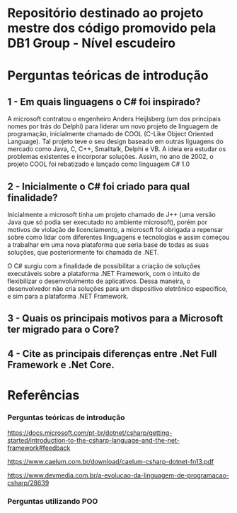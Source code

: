# Repositório destinado ao projeto mestre dos código promovido pela DB1 Group - Nível escudeiro

# Perguntas teóricas de introdução

## 1 - Em quais linguagens o C# foi inspirado?
   A microsoft contratou o engenheiro Anders Heijlsberg (um dos principais nomes por trás do Delphi) para liderar um novo 
   projeto de linguagem de programação, inicialmente chamado de COOL (C-Like Object Oriented Language). Tal projeto teve o 
   seu design baseado em outras liguagens do mercado como Java, C, C++, Smalltalk, Delphi e VB. A ideia era estudar os problemas
   existentes e incorporar soluções. 
   Assim, no ano de 2002, o projeto COOL foi rebatizado e lançado como linguagem C# 1.0
   
## 2 - Inicialmente o C# foi criado para qual finalidade?
   Inicialmente a microsoft tinha um projeto chamado de J++ (uma versão Java que só podia ser executado no ambiente microsoft), porém 
   por motivos de violação de licenciamento, a microsoft foi obrigada a repensar sobre como lidar com diferentes linguagens e tecnologias
   e assim começou a trabalhar em uma nova plataforma que seria base de todas as suas soluções, que posteriormente foi chamada de .NET.
   
   O C# surgiu com a finalidade de possibilitar a criação de soluções executáveis sobre a plataforma .NET Framework, com o intuito de
   flexibilizar o desenvolvimento de aplicativos. Dessa maneira, o desenvolvedor não cria soluções para um dispositivo 
   eletrônico específico, e sim para a plataforma .NET Framework.
   
## 3 - Quais os principais motivos para a Microsoft ter migrado para o Core?
## 4 - Cite as principais diferenças entre .Net Full Framework e .Net Core.

# Referências

### Perguntas teóricas de introdução
https://docs.microsoft.com/pt-br/dotnet/csharp/getting-started/introduction-to-the-csharp-language-and-the-net-framework#feedback

https://www.caelum.com.br/download/caelum-csharp-dotnet-fn13.pdf

https://www.devmedia.com.br/a-evolucao-da-linguagem-de-programacao-csharp/28639

### Perguntas utilizando POO
